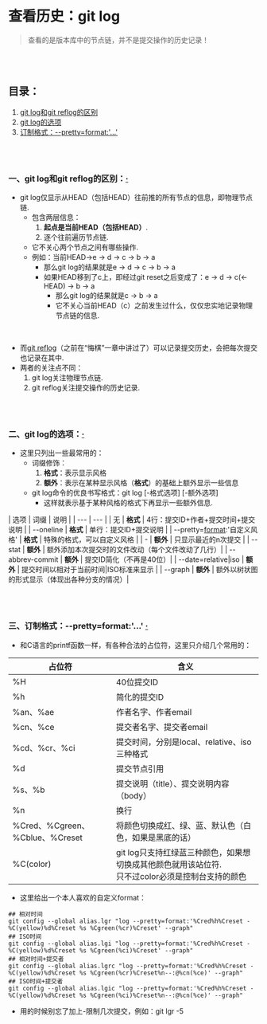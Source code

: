 # 查看历史：git log
> 查看的是版本库中的节点链，并不是提交操作的历史记录！

<br><br>

## 目录：
1. [git log和git reflog的区别]()
2. [git log的选项]()
3. [订制格式：--pretty=format:'...']()


<br><br>

### 一、git log和git reflog的区别：[·](#目录)

- git log仅显示从HEAD（包括HEAD）往前推的所有节点的信息，即物理节点链.
  - 包含两层信息：
    1. **起点是当前HEAD（包括HEAD）**.
    2. 逐个往前遍历节点链.
  - 它不关心两个节点之间有哪些操作.
  - 例如：当前HEAD->e -> d -> c -> b -> a
    - 那么git log的结果就是e -> d -> c -> b -> a
    - 如果HEAD移到了c上，即经过git reset之后变成了：e -> d -> c(<- HEAD) -> b -> a
      - 那么git log的结果就是c -> b -> a
      - 它不关心当前HEAD（c）之前发生过什么，仅仅忠实地记录物理节点链的信息.

<br>

- 而[git reflog](../时光穿梭（穿梭于版本库的历史节点间）/悔棋.md#二取消回退回到未来利用git-reflog--)（之前在“悔棋”一章中讲过了）可以记录提交历史，会把每次提交也记录在其中.
- 两者的关注点不同：
  1. git log关注物理节点链.
  2. git reflog关注提交操作的历史记录.

<br><br>

### 二、git log的选项：[·](#目录)

- 这里只列出一些最常用的：
  - 词缀修饰：
    1. **格式**：表示显示风格
    2. **额外**：表示在某种显示风格（**格式**）的基础上额外显示一些信息
  - git log命令的优良书写格式：git log [-格式选项] [-额外选项]
    - 这样就表示基于某种风格的格式下再显示一些额外信息.

| 选项 | 词缀 | 说明 |
| --- | --- |
| 无 | **格式** | 4行：提交ID+作者+提交时间+提交说明 |
| --oneline | **格式** | 单行：提交ID+提交说明 |
| --pretty=[format]():'自定义风格' | **格式** | 特殊的格式，可以自定义风格 |
| -<n> | **额外** | 只显示最近的n次提交 |
| --stat | **额外** | 额外添加本次提交时的文件改动（每个文件改动了几行）|
| --abbrev-commit | **额外** | 提交ID简化（不再是40位）|
| --date=relative\|iso | **额外** | 提交时间以相对于当前时间\|ISO标准来显示 |
| --graph | **额外** | 额外以树状图的形式显示（体现出各种分支的情况）|

<br><br>

### 三、订制格式：--pretty=format:'...'  [·](#目录)

- 和C语言的printf函数一样，有各种合法的占位符，这里只介绍几个常用的：

| 占位符 | 含义 |
| --- | --- |
| %H | 40位提交ID |
| %h | 简化的提交ID |
| %an、%ae | 作者名字、作者email |
| %cn、%ce | 提交者名字、提交者email |
| %cd、%cr、%ci | 提交时间，分别是local、relative、iso三种格式 |
| %d | 提交节点引用 |
| %s、%b | 提交说明（title）、提交说明内容（body）|
| %n | 换行 |
| %Cred、%Cgreen、%Cblue、%Creset | 将颜色切换成红、绿、蓝、默认色（白色，如果是黑底的话）|
| %C(color) | git log只支持红绿蓝三种颜色，如果想切换成其他颜色就用该站位符.<br>只不过color必须是控制台支持的颜色 |

- 这里给出一个本人喜欢的自定义format：

```
## 相对时间
git config --global alias.lgr "log --pretty=format:'%Cred%h%Creset -%C(yellow)%d%Creset %s %Cgreen(%cr)%Creset' --graph"
## ISO时间
git config --global alias.lgi "log --pretty=format:'%Cred%h%Creset -%C(yellow)%d%Creset %s %Cgreen(%ci)%Creset' --graph"
## 相对时间+提交者
git config --global alias.lgrc "log --pretty=format:'%Cred%h%Creset -%C(yellow)%d%Creset %s %Cgreen(%cr)%Creset%n--:@%cn(%ce)' --graph"
## ISO时间+提交者
git config --global alias.lgic "log --pretty=format:'%Cred%h%Creset -%C(yellow)%d%Creset %s %Cgreen(%ci)%Creset%n--:@%cn(%ce)' --graph"
```

- 用的时候别忘了加上\-<n>限制几次提交，例如：git lgr -5
